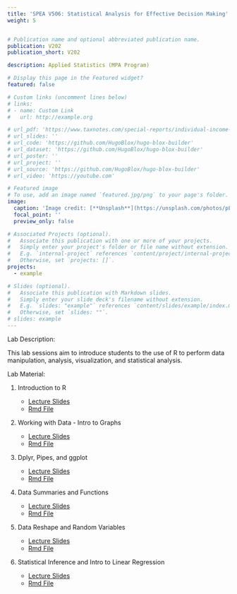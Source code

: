 ```yaml
---
title: 'SPEA V506: Statistical Analysis for Effective Decision Making'
weight: 5


# Publication name and optional abbreviated publication name.
publication: V202
publication_short: V202

description: Applied Statistics (MPA Program)

# Display this page in the Featured widget?
featured: false

# Custom links (uncomment lines below)
# links:
# - name: Custom Link
#   url: http://example.org

# url_pdf: 'https://www.taxnotes.com/special-reports/individual-income-taxation/long-term-trends-state-personal-income-tax/2024/04/11/7jdd2'
# url_slides: ''
# url_code: 'https://github.com/HugoBlox/hugo-blox-builder'
# url_dataset: 'https://github.com/HugoBlox/hugo-blox-builder'
# url_poster: ''
# url_project: ''
# url_source: 'https://github.com/HugoBlox/hugo-blox-builder'
# url_video: 'https://youtube.com'

# Featured image
# To use, add an image named `featured.jpg/png` to your page's folder.
image:
  caption: 'Image credit: [**Unsplash**](https://unsplash.com/photos/pLCdAaMFLTE)'
  focal_point: ''
  preview_only: false

# Associated Projects (optional).
#   Associate this publication with one or more of your projects.
#   Simply enter your project's folder or file name without extension.
#   E.g. `internal-project` references `content/project/internal-project/index.md`.
#   Otherwise, set `projects: []`.
projects:
  - example

# Slides (optional).
#   Associate this publication with Markdown slides.
#   Simply enter your slide deck's filename without extension.
#   E.g. `slides: "example"` references `content/slides/example/index.md`.
#   Otherwise, set `slides: ""`.
# slides: example
---
```


Lab Description: 

This lab sessions aim to introduce students to the use of R to perform data manipulation, analysis, visualization, and statistical analysis. 

Lab Material: 

1. Introduction to R 
   - [Lecture Slides](Spring2024/Lab1/V506_Spring24_Lab1.html)
   - [Rmd File](Spring2024/Lab1/V506_Spring24_Lab1.Rmd)

2. Working with Data - Intro to Graphs
   - [Lecture Slides](Spring2024/Lab1/V506_Spring24_Lab2.html)
   - [Rmd File](Spring2024/Lab1/V506_Spring24_Lab2.Rmd)


3. Dplyr, Pipes, and ggplot
   - [Lecture Slides](Spring2024/Lab1/V506_Spring24_Lab3.html)
   - [Rmd File](Spring2024/Lab1/V506_Spring24_Lab3.Rmd)


4. Data Summaries and Functions
   - [Lecture Slides](Spring2024/Lab1/V506_Spring24_Lab4.html)
   - [Rmd File](Spring2024/Lab1/V506_Spring24_Lab4.Rmd)


5. Data Reshape and Random Variables
   - [Lecture Slides](Spring2024/Lab1/V506_Spring24_Lab5.html)
   - [Rmd File](Spring2024/Lab1/V506_Spring24_Lab5.Rmd)

6. Statistical Inference and Intro to Linear Regression
   - [Lecture Slides](Spring2024/Lab1/V506_Spring24_Lab6.html)
   - [Rmd File](Spring2024/Lab1/V506_Spring24_Lab6.Rmd)